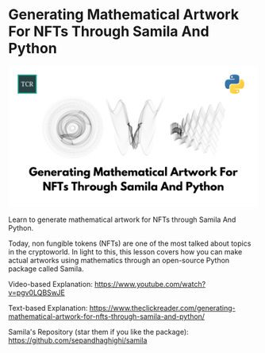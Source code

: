 # Generating Mathematical Artwork For NFTs Through Samila And Python

![Generating Mathematical Artwork For NFTs Through Samila And Python](https://github.com/PragyanSubedi/generative-art-using-samila/blob/master/images/Generating%20Mathematical%20Artwork%20For%20NFTs%20Through%20Samila%20And%20Python.png)

Learn to generate mathematical artwork for NFTs through Samila And Python.

Today, non fungible tokens (NFTs) are one of the most talked about topics in the cryptoworld. In light to this, this lesson covers how you can make actual artworks using mathematics through an open-source Python package called Samila.

Video-based Explanation: https://www.youtube.com/watch?v=pgv0LQBSwJE

Text-based Explanation: https://www.theclickreader.com/generating-mathematical-artwork-for-nfts-through-samila-and-python/

Samila's Repository (star them if you like the package): https://github.com/sepandhaghighi/samila
